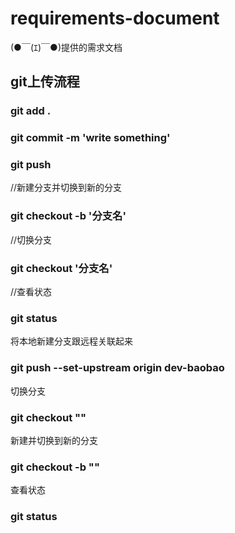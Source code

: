 # requirements-document
(●￣(ｴ)￣●)提供的需求文档

## git上传流程

### git add .

### git commit -m 'write something'

### git push

//新建分支并切换到新的分支
### git checkout -b '分支名'

//切换分支
### git checkout '分支名'

//查看状态
### git status

将本地新建分支跟远程关联起来
###  git push --set-upstream origin dev-baobao

切换分支
### git checkout ""

新建并切换到新的分支
### git checkout -b ""

查看状态
### git status
